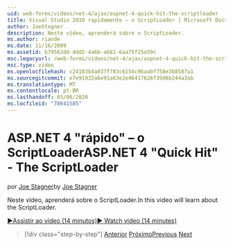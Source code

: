 ```yaml
---
uid: web-forms/videos/net-4/ajax/aspnet-4-quick-hit-the-scriptloader
title: Visual Studio 2010 rapidamente – o ScriptLoader | Microsoft Docs
author: JoeStagner
description: Neste vídeo, aprenderá sobre o ScriptLoader.
ms.author: riande
ms.date: 11/16/2009
ms.assetid: b79562dd-ddd2-4a6b-a681-6aa75f25e59c
msc.legacyurl: /web-forms/videos/net-4/ajax/aspnet-4-quick-hit-the-scriptloader
msc.type: video
ms.openlocfilehash: c24183b4a037f783c6154c96aabf758e3b8587a1
ms.sourcegitcommit: e7e91932a6e91a63e2e46417626f39d6b244a3ab
ms.translationtype: MT
ms.contentlocale: pt-BR
ms.lasthandoff: 03/06/2020
ms.locfileid: "78641585"
---
```

# <a name="aspnet-4-quick-hit---the-scriptloader"></a><span data-ttu-id="d6884-103">ASP.NET 4 "rápido" – o ScriptLoader</span><span class="sxs-lookup"><span data-stu-id="d6884-103">ASP.NET 4 "Quick Hit" - The ScriptLoader</span></span>

<span data-ttu-id="d6884-104">por [Joe Stagner](https://github.com/JoeStagner)</span><span class="sxs-lookup"><span data-stu-id="d6884-104">by [Joe Stagner](https://github.com/JoeStagner)</span></span>

<span data-ttu-id="d6884-105">Neste vídeo, aprenderá sobre o ScriptLoader.</span><span class="sxs-lookup"><span data-stu-id="d6884-105">In this video will learn about the ScriptLoader.</span></span>

[<span data-ttu-id="d6884-106">&#9654;Assistir ao vídeo (14 minutos)</span><span class="sxs-lookup"><span data-stu-id="d6884-106">&#9654; Watch video (14 minutes)</span></span>](https://channel9.msdn.com/Blogs/ASP-NET-Site-Videos/aspnet-4-quick-hit-the-scriptloader)

> [!div class="step-by-step"]
> <span data-ttu-id="d6884-107">[Anterior](aspnet-4-quick-hit-imperative-javascript-syntax-for-microsoft-client-side-controls.md)
> [Próximo](aspnet-4-quick-hit-jquery-syntax-for-microsoft-ajax.md)</span><span class="sxs-lookup"><span data-stu-id="d6884-107">[Previous](aspnet-4-quick-hit-imperative-javascript-syntax-for-microsoft-client-side-controls.md)
[Next](aspnet-4-quick-hit-jquery-syntax-for-microsoft-ajax.md)</span></span>
